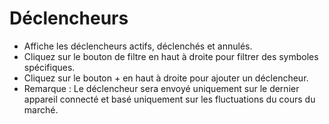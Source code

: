 # **Déclencheurs**

- Affiche les déclencheurs actifs, déclenchés et annulés.
- Cliquez sur le bouton de filtre en haut à droite pour filtrer des symboles spécifiques.
- Cliquez sur le bouton + en haut à droite pour ajouter un déclencheur.
- Remarque : Le déclencheur sera envoyé uniquement sur le dernier appareil connecté et basé uniquement sur les fluctuations du cours du marché.